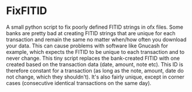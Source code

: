 # FixFITID

A small python script to fix poorly defined FITID strings in ofx files.
Some banks are pretty bad at creating FITID strings that are unique for each transaction and remain the same no matter when/how often you download your data. This can cause problems with software like Gnucash for example, which expects the FITID to be unique to each transaction and to never change.
This tiny script replaces the bank-created FITID with one created based on the transaction data (date, amount, note etc). This ID is therefore constant for a transaction (as long as the note, amount, date do not change, which they shouldn't). It's also fairly unique, except in corner cases (consecutive identical transactions on the same day). 
